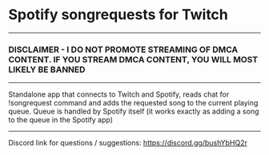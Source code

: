 # Spotify songrequests for Twitch
---------
### DISCLAIMER - I DO NOT PROMOTE STREAMING OF DMCA CONTENT. IF YOU STREAM DMCA CONTENT, YOU WILL MOST LIKELY BE BANNED
--------

Standalone app that connects to Twitch and Spotify, reads chat for !songrequest command and adds the requested song to the current playing queue. Queue is handled by Spotify itself (it works exactly as adding a song to the queue in the Spotify app)

--------
Discord link for questions / suggestions: https://discord.gg/bushYbHQ2r
